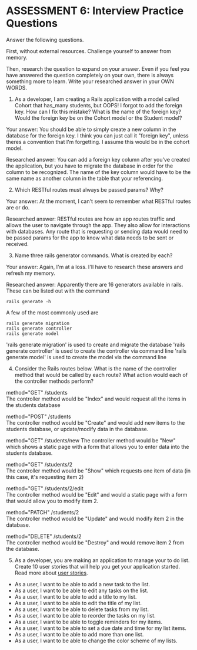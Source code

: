 # ASSESSMENT 6: Interview Practice Questions
Answer the following questions.

First, without external resources. Challenge yourself to answer from memory.

Then, research the question to expand on your answer. Even if you feel you have answered the question completely on your own, there is always something more to learn. Write your researched answer in your OWN WORDS.

1. As a developer, I am creating a Rails application with a model called Cohort that has_many students, but OOPS! I forgot to add the foreign key. How can I fix this mistake? What is the name of the foreign key? Would the foreign key be on the Cohort model or the Student model?

  Your answer: You should be able to simply create a new column in the database for the foreign key. I think you can just call it "foreign key", unless theres a convention that I'm forgetting. I assume this would be in the cohort model.

  Researched answer: You can add a foreign key column after you've created the application, but you have to migrate the database in order for the column to be recognized. The name of the key column would have to be the same name as another column in the table that your referencing.



2. Which RESTful routes must always be passed params? Why?

  Your answer: At the moment, I can't seem to remember what RESTful routes are or do.

  Researched answer: RESTful routes are how an app routes traffic and allows the user to navigate through the app. They also allow for interactions with databases. Any route that is requesting or sending data would need to be passed params for the app to know what data needs to be sent or received.



3. Name three rails generator commands. What is created by each?

  Your answer: Again, I'm at a loss. I'll have to research these answers and refresh my memory.

  Researched answer: Apparently there are 16 generators available in rails. These can be listed out with the command
  ```
  rails generate -h
  ```
  A few of the most commonly used are
  ```
  rails generate migration
  rails generate controller
  rails generate model
  ```
  'rails generate migration' is used to create and migrate the database
  'rails generate controller' is used to create the controller via command line
  'rails generate model' is used to create the model via the command line


4. Consider the Rails routes below. What is the name of the controller method that would be called by each route? What action would each of the controller methods perform?

method="GET"    /students    
The controller method would be "Index" and would request all the items in the students database      

method="POST"   /students  
The controller method would be "Create" and would add new items to the students database, or update/modify data in the database.

method="GET"    /students/new
The controller method would be "New" which shows a static page with a form that allows you to enter data into the students database.

method="GET"    /students/2  
The controller method would be "Show" which requests one item of data (in this case, it's requesting item 2)

method="GET"    /students/2/edit  
The controller method would be "Edit" and would a static page with a form that would allow you to modify item 2.  

method="PATCH"  /students/2    
The controller method would be "Update" and would modify item 2 in the database.  

method="DELETE" /students/2    
The controller method would be "Destroy" and would remove item 2 from the database.  



5. As a developer, you are making an application to manage your to do list. Create 10 user stories that will help you get your application started. Read more about [user stories](https://www.atlassian.com/agile/project-management/user-stories).

- As a user, I want to be able to add a new task to the list.
- As a user, I want to be able to edit any tasks on the list.
- As a user, I want to be able to add a title to my list.
- As a user, I want to be able to edit the title of my list.
- As a user, I want to be able to delete tasks from my list.
- As a user, I want to be able to reorder the tasks on my list.
- As a user, I want to be able to toggle reminders for my items.
- As a user, I want to be able to set a due date and time for my list items.
- As a user, I want to be able to add more than one list.
- As a user, I want to be able to change the color scheme of my lists.